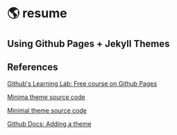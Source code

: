 # :earth_americas: resume

## Using Github Pages + Jekyll Themes

## References

[Github's Learning Lab: Free course on Github Pages](https://lab.github.com/githubtraining/github-pages)

[Minima theme source code](https://github.com/jekyll/minima)

[Minimal theme source code](https://github.com/pages-themes/minimal)

[Github Docs: Adding a theme](https://docs.github.com/en/github/working-with-github-pages/adding-a-theme-to-your-github-pages-site-using-jekyll#adding-a-theme)



